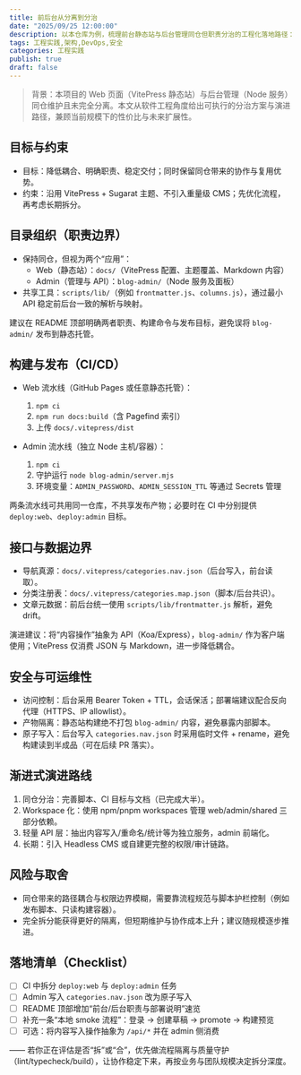 ```yaml
---
title: 前后台从分离到分治
date: "2025/09/25 12:00:00"
description: 以本仓库为例，梳理前台静态站与后台管理同仓但职责分治的工程化落地路径：目录组织、构建与发布、接口边界、安全与演进路线。
tags: 工程实践,架构,DevOps,安全
categories: 工程实践
publish: true
draft: false
---
```


> 背景：本项目的 Web 页面（VitePress 静态站）与后台管理（Node 服务）同仓维护且未完全分离。本文从软件工程角度给出可执行的分治方案与演进路径，兼顾当前规模下的性价比与未来扩展性。

## 目标与约束

- 目标：降低耦合、明确职责、稳定交付；同时保留同仓带来的协作与复用优势。
- 约束：沿用 VitePress + Sugarat 主题、不引入重量级 CMS；先优化流程，再考虑长期拆分。

## 目录组织（职责边界）

- 保持同仓，但视为两个“应用”：
  - Web（静态站）：`docs/`（VitePress 配置、主题覆盖、Markdown 内容）
  - Admin（管理与 API）：`blog-admin/`（Node 服务及面板）
- 共享工具：`scripts/lib/`（例如 `frontmatter.js`、`columns.js`），通过最小 API 稳定前后台一致的解析与映射。

建议在 README 顶部明确两者职责、构建命令与发布目标，避免误将 `blog-admin/` 发布到静态托管。

## 构建与发布（CI/CD）

- Web 流水线（GitHub Pages 或任意静态托管）：
  1) `npm ci`
  2) `npm run docs:build`（含 Pagefind 索引）
  3) 上传 `docs/.vitepress/dist`

- Admin 流水线（独立 Node 主机/容器）：
  1) `npm ci`
  2) 守护运行 `node blog-admin/server.mjs`
  3) 环境变量：`ADMIN_PASSWORD`、`ADMIN_SESSION_TTL` 等通过 Secrets 管理

两条流水线可共用同一仓库，不共享发布产物；必要时在 CI 中分别提供 `deploy:web`、`deploy:admin` 目标。

## 接口与数据边界

- 导航真源：`docs/.vitepress/categories.nav.json`（后台写入，前台读取）。
- 分类注册表：`docs/.vitepress/categories.map.json`（脚本/后台共识）。
- 文章元数据：前后台统一使用 `scripts/lib/frontmatter.js` 解析，避免 drift。

演进建议：将“内容操作”抽象为 API（Koa/Express），`blog-admin/` 作为客户端使用；VitePress 仅消费 JSON 与 Markdown，进一步降低耦合。

## 安全与可运维性

- 访问控制：后台采用 Bearer Token + TTL，会话保活；部署端建议配合反向代理（HTTPS、IP allowlist）。
- 产物隔离：静态站构建绝不打包 `blog-admin/` 内容，避免暴露内部脚本。
- 原子写入：后台写入 `categories.nav.json` 时采用临时文件 + rename，避免构建读到半成品（可在后续 PR 落实）。

## 渐进式演进路线

1) 同仓分治：完善脚本、CI 目标与文档（已完成大半）。
2) Workspace 化：使用 npm/pnpm workspaces 管理 web/admin/shared 三部分依赖。
3) 轻量 API 层：抽出内容写入/重命名/统计等为独立服务，admin 前端化。
4) 长期：引入 Headless CMS 或自建更完整的权限/审计链路。

## 风险与取舍

- 同仓带来的路径耦合与权限边界模糊，需要靠流程规范与脚本护栏控制（例如发布脚本、只读构建容器）。
- 完全拆分能获得更好的隔离，但短期维护与协作成本上升；建议随规模逐步推进。

## 落地清单（Checklist）

- [ ] CI 中拆分 `deploy:web` 与 `deploy:admin` 任务
- [ ] Admin 写入 `categories.nav.json` 改为原子写入
- [ ] README 顶部增加“前台/后台职责与部署说明”速览
- [ ] 补充一条“本地 smoke 流程”：登录 → 创建草稿 → promote → 构建预览
- [ ] 可选：将内容写入操作抽象为 `/api/*` 并在 admin 侧消费

—— 若你正在评估是否“拆”或“合”，优先做流程隔离与质量守护（lint/typecheck/build），让协作稳定下来，再按业务与团队规模决定拆分深度。

